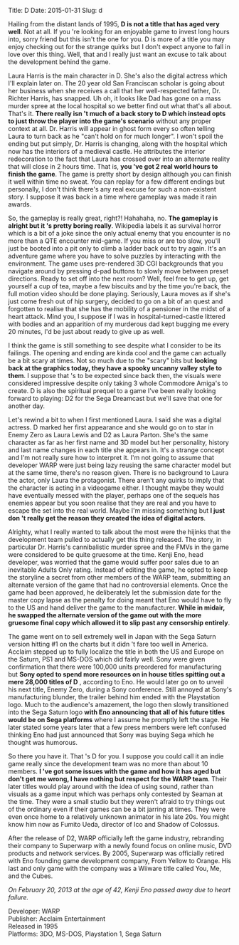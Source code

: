 Title: D
Date: 2015-01-31
Slug: d

Hailing from the distant lands of 1995, **D is not a title that has aged very
well**. Not at all. If you 're looking for an enjoyable game to invest long
hours into, sorry friend but this isn't the one for you. D is more of a title
you may enjoy checking out for the strange quirks but I don't expect anyone to
fall in love over this thing. Well, that and I really just want an excuse to
talk about the development behind the game.  
  
Laura Harris is the main character in D. She's also the digital actress which
I'll explain later on. The 20 year old San Franciscan scholar is going about
her business when she receives a call that her well-respected father, Dr.
Richter Harris, has snapped. Uh oh, it looks like Dad has gone on a mass
murder spree at the local hospital so we better find out what that's all
about. That's it. **There really isn 't much of a back story to D which
instead opts to just throw the player into the game's scenario** without any
proper context at all. Dr. Harris will appear in ghost form every so often
telling Laura to turn back as he "can't hold on for much longer". I won't
spoil the ending but put simply, Dr. Harris is changing, along with the
hospital which now has the interiors of a medieval castle. He attributes the
interior redecoration to the fact that Laura has crossed over into an
alternate reality that will close in 2 hours time. That is, **you 've got 2
real world hours to finish the game**. The game is pretty short by design
although you can finish it well within time no sweat. You can replay for a few
different endings but personally, I don't think there's any real excuse for
such a non-existent story. I suppose it was back in a time where gameplay was
made it rain awards.  
  
So, the gameplay is really great, right?! Hahahaha, no. **The gameplay is
alright but it 's pretty boring really**. Wikipedia labels it as survival
horror which is a bit of a joke since the only actual enemy that you encounter
is no more than a QTE encounter mid-game. If you miss or are too slow, you'll
just be booted into a pit only to climb a ladder back out to try again. It's
an adventure game where you have to solve puzzles by interacting with the
environment. The game uses pre-rendered 3D CGI backgrounds that you navigate
around by pressing d-pad buttons to slowly move between preset directions.
Ready to set off into the next room? Well, feel free to get up, get yourself a
cup of tea, maybe a few biscuits and by the time you're back, the full motion
video should be done playing. Seriously, Laura moves as if she's just come
fresh out of hip surgery, decided to go on a bit of an quest and forgotten to
realise that she has the mobility of a pensioner in the midst of a heart
attack. Mind you, I suppose if I was in hospital-turned-castle littered with
bodies and an apparition of my murderous dad kept bugging me every 20 minutes,
I'd be just about ready to give up as well.  
  
I think the game is still something to see despite what I consider to be its
failings. The opening and ending are kinda cool and the game can actually be a
bit scary at times. Not so much due to the "scary" bits but **looking back at
the graphics today, they have a spooky uncanny valley style to them**. I
suppose that 's to be expected since back then, the visuals were considered
impressive despite only taking 3 whole Commodore Amiga's to create. D is also
the spiritual prequel to a game I've been really looking forward to playing:
D2 for the Sega Dreamcast but we'll save that one for another day.  
  
Let's rewind a bit to when I first mentioned Laura. I said she was a digital
actress. D marked her first appearance and she would go on to star in Enemy
Zero as Laura Lewis and D2 as Laura Parton. She's the same character as far as
her first name and 3D model but her personality, history and last name changes
in each title she appears in. It's a strange concept and I'm not really sure
how to interpret it. I'm not going to assume that developer WARP were just
being lazy reusing the same character model but at the same time, there's no
reason given. There is no background to Laura the actor, only Laura the
protagonist. There aren't any quirks to imply that the character is acting in
a videogame either. I thought maybe they would have eventually messed with the
player, perhaps one of the sequels has enemies appear but you soon realise
that they are real and you have to escape the set into the real world. Maybe
I'm missing something but **I just don 't really get the reason they created
the idea of digital actors**.  
  
Alrighty, what I really wanted to talk about the most were the hijinks that
the development team pulled to actually get this thing released. The story, in
particular Dr. Harris's cannibalistic murder spree and the FMVs in the game
were considered to be quite gruesome at the time. Kenji Eno, head developer,
was worried that the game would suffer poor sales due to an inevitable Adults
Only rating. Instead of editing the game, he opted to keep the storyline a
secret from other members of the WARP team, submitting an alternate version of
the game that had no controversial elements. Once the game had been approved,
he deliberately let the submission date for the master copy lapse as the
penalty for doing meant that Eno would have to fly to the US and hand deliver
the game to the manufacturer. **While in midair, he swapped the alternate
version of the game out with the more gruesome final copy which allowed it to
slip past any censorship entirely**.  
  
The game went on to sell extremely well in Japan with the Sega Saturn version
hitting #1 on the charts but it didn 't fare too well in America. Acclaim
stepped up to fully localize the title in both the US and Europe on the
Saturn, PS1 and MS-DOS which did fairly well. Sony were given confirmation
that there were 100,000 units preordered for manufacturing but **Sony opted to
spend more resources on in house titles spitting out a mere 28,000 titles of
D** , according to Eno. He would later go on to unveil his next title, Enemy
Zero, during a Sony conference. Still annoyed at Sony's manufacturing blunder,
the trailer behind him ended with the Playstation logo. Much to the audience's
amazement, the logo then slowly transitioned into the Sega Saturn logo **with
Eno announcing that all of his future titles would be on Sega platforms**
where I assume he promptly left the stage. He later stated some years later
that a few press members were left confused thinking Eno had just announced
that Sony was buying Sega which he thought was humorous.  
  
So there you have it. That 's D for you. I suppose you could call it an indie
game really since the development team was no more than about 10 members. **I
've got some issues with the game and how it has aged but don't get me wrong,
I have nothing but respect for the WARP team**. Their later titles would play
around with the idea of using sound, rather than visuals as a game input which
was perhaps only contested by Seaman at the time. They were a small studio but
they weren't afraid to try things out of the ordinary even if their games can
be a bit jarring at times. They were even once home to a relatively unknown
animator in his late 20s. You might know him now as Fumito Ueda, director of
Ico and Shadow of Colossus.  
  
After the release of D2, WARP officially left the game industry, rebranding
their company to Superwarp with a newly found focus on online music, DVD
products and network services. By 2005, Superwarp was officially retired with
Eno founding game development company, From Yellow to Orange. His last and
only game with the company was a Wiiware title called You, Me, and the Cubes.  
  
_On February 20, 2013 at the age of 42, Kenji Eno passed away due to heart
failure._  
  
Developer: WARP  
Publisher: Acclaim Entertainment  
Released in 1995  
Platforms: 3DO, MS-DOS, Playstation 1, Sega Saturn

